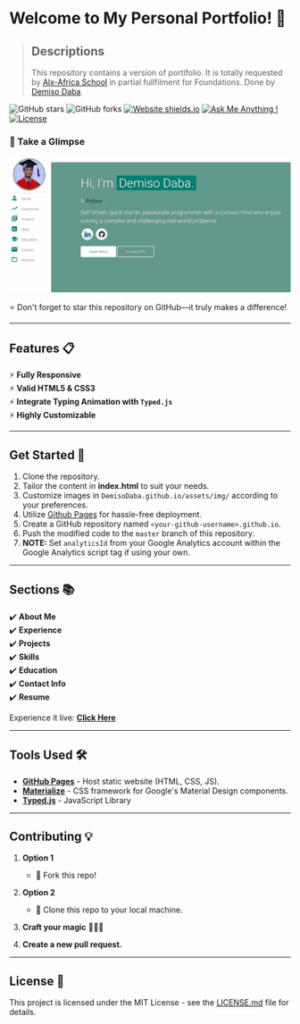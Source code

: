 # Welcome to My Personal Portfolio! 🚀

> ## Descriptions
> This repository contains a version of portifolio. 
> It is totally requested by [Alx-Africa School](https://www.alxafrica.com/) in partial fullfilment for Foundations.
> Done by [Demiso Daba](https://github.com/DemisoDaba/)

![GitHub stars](https://img.shields.io/github/stars/DemisoDaba/DemisoDaba.github.io)
![GitHub forks](https://img.shields.io/github/forks/DemisoDaba/DemisoDaba.github.io)
[![Website shields.io](https://img.shields.io/badge/website-up-yellow)](http://DemisoDaba.github.io/)
[![Ask Me Anything !](https://img.shields.io/badge/ask%20me-linkedin-1abc9c.svg)](https://www.linkedin.com/in/demiso-daba-swre0/)
[![License](http://img.shields.io/:license-mit-blue.svg?style=flat-square)](http://badges.mit-license.org)

### 🌟 Take a Glimpse
<p align="center"> 
  <kbd>
    <a href="https://DemisoDaba.github.io" target="_blank"><img src="examples/preview.gif" alt="Portfolio Preview">
  </a>
  </kbd>
</p>

⭐ Don't forget to star this repository on GitHub—it truly makes a difference!

---

## Features 📋
⚡️ **Fully Responsive**\
⚡️ **Valid HTML5 & CSS3**\
⚡️ **Integrate Typing Animation with `Typed.js`**\
⚡️ **Highly Customizable**

---

## Get Started 🚀
1. Clone the repository.
2. Tailor the content in <b>index.html</b> to suit your needs.
3. Customize images in `DemisoDaba.github.io/assets/img/` according to your preferences.
4. Utilize [Github Pages](https://create-react-app.dev/docs/deployment/#github-pages) for hassle-free deployment.
5. Create a GitHub repository named `<your-github-username>.github.io`.
6. Push the modified code to the `master` branch of this repository.
7. <b>NOTE:</b> Set `analyticsId` from your Google Analytics account within the Google Analytics script tag if using your own.

---

## Sections 📚
✔️ **About Me**\
✔️ **Experience**\
✔️ **Projects** \
✔️ **Skills** \
✔️ **Education**\
✔️ **Contact Info**\
✔️ **Resume**

Experience it live: **[Click Here](https://DemisoDaba.github.io/)**

---

## Tools Used 🛠️
* [<b>GitHub Pages</b>](https://create-react-app.dev/docs/deployment/#github-pages) - Host static website (HTML, CSS, JS).
* [<b>Materialize</b>](https://materializecss.com/) - CSS framework for Google's Material Design components.
* [<b>Typed.js</b>](https://mattboldt.com/demos/typed-js/) - JavaScript Library

---

## Contributing 💡
1. **Option 1**
    - 🍴 Fork this repo!

2. **Option 2**
    - 👯 Clone this repo to your local machine.

3. **Craft your magic** 🔨🔨🔨

4. **Create a new pull request.**

---

## License 📄
This project is licensed under the MIT License - see the [LICENSE.md](./LICENSE) file for details.
